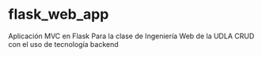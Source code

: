 # flask_web_app
Aplicación MVC en Flask Para la clase de Ingeniería Web de la UDLA
CRUD con el uso de tecnología backend
